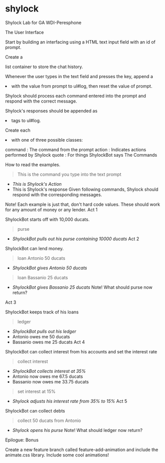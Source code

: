 # shylock
Shylock Lab for  GA WDI-Peresphone
 
 
 The User Interface

Start by building an interfacing using a HTML text input field with an id of prompt.

Create a <ul id="log"></ul> list container to store the chat history.

Whenever the user types in the text field and presses the <return> key, append a <li> with the value from prompt to ul#log, then reset the value of prompt.

Shylock should process each command entered into the prompt and respond with the correct message.

Shylock's responses should be appended as <li> tags to ul#log.

Create each <li> with one of three possible classes:

command : The command from the prompt
action : Indicates actions performed by Shylock
quote : For things ShylockBot says
The Commands

How to read the examples.

> This is the command you type into the text prompt
- *This is Shylock's Action*
- This is Shylock's response
Given following commands, Shylock should respond with the corresponding messages.

Note! Each example is just that, don't hard code values. These should work for any amount of money or any lender.
Act 1

ShylockBot starts off with 10,000 ducats.

> purse

- *ShylockBot pulls out his purse containing 10000 ducats*
Act 2

ShylockBot can lend money.

> loan Antonio 50 ducats

- *ShylockBot gives Antonio 50 ducats*

> loan Bassanio 25 ducats

- *ShylockBot gives Bassanio 25 ducats*
Note! What should purse now return?

Act 3

ShylockBot keeps track of his loans

> ledger

- *ShylockBot pulls out his ledger*
- Antonio owes me 50 ducats
- Bassanio owes me 25 ducats
Act 4

ShylockBot can collect interest from his accounts and set the interest rate

> collect interest

- *ShylockBot collects interest at 35%*
- Antonio now owes me 67.5 ducats
- Bassanio now owes me 33.75 ducats

> set interest at 15%

- *Shylock adjusts his interest rate from 35% to 15%*
Act 5

ShylockBot can collect debts

> collect 50 ducats from Antonio

- *Shylock opens his purse*
Note! What should ledger now return?

Epilogue: Bonus

Create a new feature branch called feature-add-animation and include the animate.css library. Include some cool animations!

